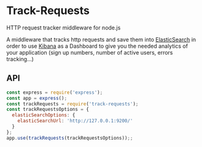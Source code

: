 # Track-Requests

HTTP request tracker middleware for node.js

A middleware that tracks http requests and save them 
into [ElasticSearch](https://www.elastic.co/fr/products/elastic-stack) in order to use [Kibana](https://www.elastic.co/fr/products/kibana) as a
Dashboard to give you the needed analytics of your application (sign up numbers,
number of active users, errors tracking...)  
  
  
## API

<!-- eslint-disable no-unused-vars -->

```js
const express = require('express');
const app = express();
const trackRequests = require('track-requests');
const trackRequestsOptions = {
  elasticSearchOptions: {
    elasticSearchUrl: 'http://127.0.0.1:9200/'
  }
};
app.use(trackRequests(trackRequestsOptions));;
```
